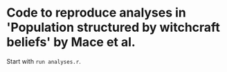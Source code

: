 # Code to reproduce analyses in 'Population structured by witchcraft beliefs' by Mace et al.

Start with `run analyses.r`.
